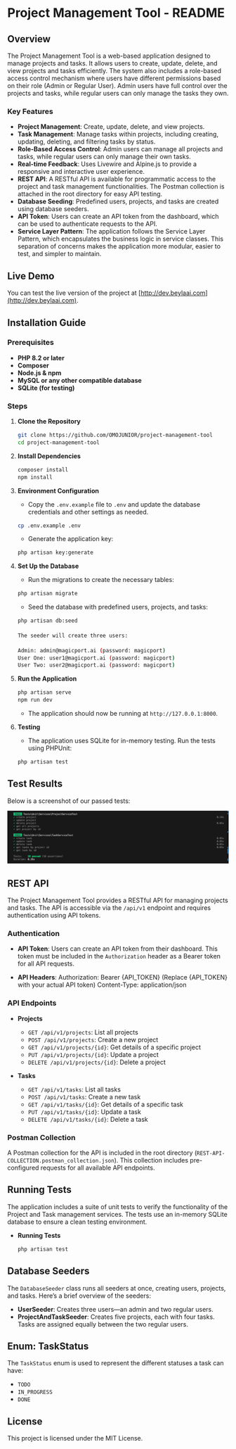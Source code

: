# Project Management Tool - README

## Overview

The Project Management Tool is a web-based application designed to manage projects and tasks. It allows users to create, update, delete, and view projects and tasks efficiently. The system also includes a role-based access control mechanism where users have different permissions based on their role (Admin or Regular User). Admin users have full control over the projects and tasks, while regular users can only manage the tasks they own.

### Key Features

-   **Project Management**: Create, update, delete, and view projects.
-   **Task Management**: Manage tasks within projects, including creating, updating, deleting, and filtering tasks by status.
-   **Role-Based Access Control**: Admin users can manage all projects and tasks, while regular users can only manage their own tasks.
-   **Real-time Feedback**: Uses Livewire and Alpine.js to provide a responsive and interactive user experience.
-   **REST API**: A RESTful API is available for programmatic access to the project and task management functionalities. The Postman collection is attached in the root directory for easy API testing.
-   **Database Seeding**: Predefined users, projects, and tasks are created using database seeders.
-   **API Token**: Users can create an API token from the dashboard, which can be used to authenticate requests to the API.
-   **Service Layer Pattern**: The application follows the Service Layer Pattern, which encapsulates the business logic in service classes. This separation of concerns makes the application more modular, easier to test, and simpler to maintain.

## Live Demo

You can test the live version of the project at [http://dev.beylaai.com](http://dev.beylaai.com).

## Installation Guide

### Prerequisites

-   **PHP 8.2 or later**
-   **Composer**
-   **Node.js & npm**
-   **MySQL or any other compatible database**
-   **SQLite (for testing)**

### Steps

1. **Clone the Repository**

    ```bash
    git clone https://github.com/OMOJUNIOR/project-management-tool
    cd project-management-tool
    ```

2. **Install Dependencies**

    ```bash
    composer install
    npm install
    ```

3. **Environment Configuration**

    - Copy the `.env.example` file to `.env` and update the database credentials and other settings as needed.

    ```bash
    cp .env.example .env
    ```

    - Generate the application key:

    ```bash
    php artisan key:generate
    ```

4. **Set Up the Database**

    - Run the migrations to create the necessary tables:

    ```bash
    php artisan migrate
    ```

    - Seed the database with predefined users, projects, and tasks:

    ```bash
    php artisan db:seed

    The seeder will create three users:

    Admin: admin@magicport.ai (password: magicport)
    User One: user1@magicport.ai (password: magicport)
    User Two: user2@magicport.ai (password: magicport)
    ```

5. **Run the Application**

    ```bash
    php artisan serve
    npm run dev
    ```

    - The application should now be running at `http://127.0.0.1:8000`.

6. **Testing**
    - The application uses SQLite for in-memory testing. Run the tests using PHPUnit:
    ```bash
    php artisan test
    ```

 ## Test Results

Below is a screenshot of our passed tests:

![Passed Tests](./test-screen-shot.png)   

## REST API

The Project Management Tool provides a RESTful API for managing projects and tasks. The API is accessible via the `/api/v1` endpoint and requires authentication using API tokens.

### Authentication

-   **API Token**: Users can create an API token from their dashboard. This token must be included in the `Authorization` header as a Bearer token for all API requests.

-   **API Headers**:
    Authorization: Bearer {API_TOKEN} (Replace {API_TOKEN} with your actual API token)
    Content-Type: application/json

### API Endpoints

-   **Projects**

    -   `GET /api/v1/projects`: List all projects
    -   `POST /api/v1/projects`: Create a new project
    -   `GET /api/v1/projects/{id}`: Get details of a specific project
    -   `PUT /api/v1/projects/{id}`: Update a project
    -   `DELETE /api/v1/projects/{id}`: Delete a project

-   **Tasks**
    -   `GET /api/v1/tasks`: List all tasks
    -   `POST /api/v1/tasks`: Create a new task
    -   `GET /api/v1/tasks/{id}`: Get details of a specific task
    -   `PUT /api/v1/tasks/{id}`: Update a task
    -   `DELETE /api/v1/tasks/{id}`: Delete a task

### Postman Collection

A Postman collection for the API is included in the root directory (`REST-API-COLLECTION.postman_collection.json`). This collection includes pre-configured requests for all available API endpoints.

## Running Tests

The application includes a suite of unit tests to verify the functionality of the Project and Task management services. The tests use an in-memory SQLite database to ensure a clean testing environment.

-   **Running Tests**
    ```bash
    php artisan test
    ```

## Database Seeders

The `DatabaseSeeder` class runs all seeders at once, creating users, projects, and tasks. Here’s a brief overview of the seeders:

-   **UserSeeder**: Creates three users—an admin and two regular users.
-   **ProjectAndTaskSeeder**: Creates five projects, each with four tasks. Tasks are assigned equally between the two regular users.

## Enum: TaskStatus

The `TaskStatus` enum is used to represent the different statuses a task can have:

-   `TODO`
-   `IN_PROGRESS`
-   `DONE`

## License

This project is licensed under the MIT License.



